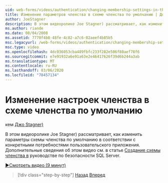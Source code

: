 ```yaml
---
uid: web-forms/videos/authentication/changing-membership-settings-in-the-default-membership-schema
title: Изменение параметров членства в схеме членства по умолчанию | Документация Майкрософт
author: JoeStagner
description: В этом видеоролике Joe Stagner) рассматривает, как изменить параметры схемы членства по умолчанию в соответствии с конкретными потребностями пользовательского приложения. Для ...
ms.author: riande
ms.date: 08/04/2008
ms.assetid: 7770f4b8-48fe-4c82-a7c6-02aeef4b85b5
msc.legacyurl: /web-forms/videos/authentication/changing-membership-settings-in-the-default-membership-schema
msc.type: video
ms.openlocfilehash: 4dc036053cba489fbfc233f282e506f80aef78f6
ms.sourcegitcommit: e7e91932a6e91a63e2e46417626f39d6b244a3ab
ms.translationtype: MT
ms.contentlocale: ru-RU
ms.lasthandoff: 03/06/2020
ms.locfileid: "78457134"
---
```

# <a name="changing-membership-settings-in-the-default-membership-schema"></a>Изменение настроек членства в схеме членства по умолчанию

кем [Джо Stagner)](https://github.com/JoeStagner)

В этом видеоролике Joe Stagner) рассматривает, как изменить параметры схемы членства по умолчанию в соответствии с конкретными потребностями пользовательского приложения. Дополнительные сведения об этом видео см. в статье [Создание схемы членства в](../../overview/older-versions-security/membership/creating-the-membership-schema-in-sql-server-vb.md) руководстве по безопасности SQL Server.

[&#9654;Смотреть видео (9 минут)](https://channel9.msdn.com/Blogs/ASP-NET-Site-Videos/changing-membership-settings-in-the-default-membership-schema)

> [!div class="step-by-step"]
> [Назад](configuring-sql-to-work-with-membership-schemas.md)
> [Вперед](creating-user-accounts-with-the-create-user-wizard.md)
